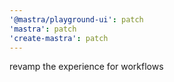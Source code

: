 ```yaml
---
'@mastra/playground-ui': patch
'mastra': patch
'create-mastra': patch
---
```


revamp the experience for workflows
